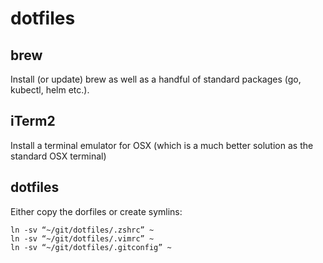 # dotfiles

## brew
Install (or update) brew as well as a handful of standard packages (go, kubectl, helm etc.).

## iTerm2
Install a terminal emulator for OSX (which is a much better solution as the standard OSX terminal)

## dotfiles
Either copy the dorfiles or create symlins:
```
ln -sv “~/git/dotfiles/.zshrc” ~
ln -sv “~/git/dotfiles/.vimrc” ~
ln -sv “~/git/dotfiles/.gitconfig” ~
```